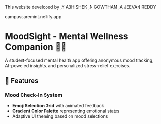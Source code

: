 This website developed by
,Y ABHISHEK
,N GOWTHAM
,A JEEVAN REDDY

campuscaremint.netlify.app

# MoodSight - Mental Wellness Companion 🧠✨



A student-focused mental health app offering anonymous mood tracking, AI-powered insights, and personalized stress-relief exercises.



## 🌟 Features

### Mood Check-In System
- **Emoji Selection Grid** with animated feedback
- **Gradient Color Palette** representing emotional states
- Adaptive UI theming based on mood selections



